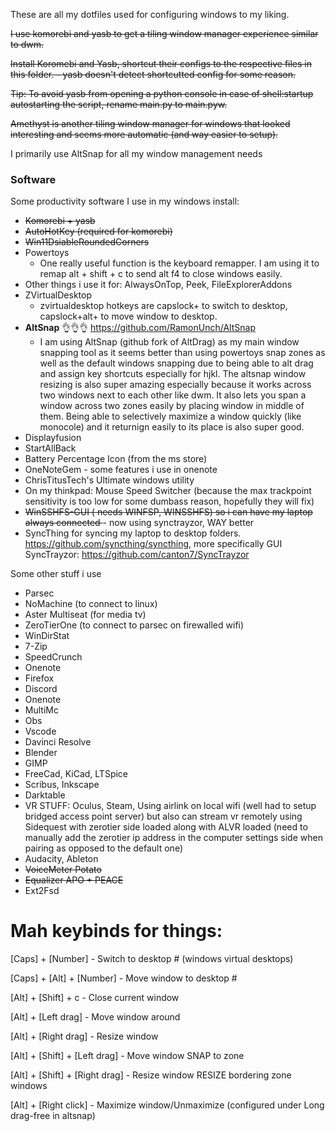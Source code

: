 These are all my dotfiles used for configuring windows to my liking. 

<strike> I use komorebi and yasb to get a tiling window manager experience similar to dwm.

Install Koromebi and Yasb, shortcut their configs to the respective files in this folder. - yasb doesn't detect shortcutted config for some reason.

Tip: To avoid yasb from opening a python console in case of shell:startup autostarting the script, rename main.py to main.pyw.

Amethyst is another tiling window manager for windows that looked interesting and seems more automatic (and way easier to setup). </strike>

I primarily use AltSnap for all my window management needs

### Software

Some productivity software I use in my windows install:

* <strike> Komorebi + yasb </strike>
* <strike> AutoHotKey (required for komorebi) </strike>
* <strike> Win11DsiableRoundedCorners </strike>
* Powertoys
  * One really useful function is the keyboard remapper. I am using it to remap alt + shift + c to send alt f4 to close windows easily. 
 * Other things i use it for: AlwaysOnTop, Peek, FileExplorerAddons
* ZVirtualDesktop
   * zvirtualdesktop hotkeys are capslock+<number> to switch to desktop, capslock+alt+<number> to move window to desktop.
* **AltSnap** 👌👌👌 https://github.com/RamonUnch/AltSnap
   * I am using AltSnap (github fork of AltDrag) as my main window snapping tool as it seems better than using powertoys snap zones as well as the default windows snapping due to being able to alt drag and assign key shortcuts especially for hjkl. The altsnap window resizing is also super amazing especially because it works across two windows next to each other like dwm. It also lets you span a window across two zones easily by placing window in middle of them. Being able to selectively maximize a window quickly (like monocole) and it returnign easily to its place is also super good.
* Displayfusion
* StartAllBack
* Battery Percentage Icon (from the ms store)
* OneNoteGem - some features i use in onenote
* ChrisTitusTech's Ultimate windows utility
* On my thinkpad: Mouse Speed Switcher (because the max trackpoint sensitivity is too low for some dumbass reason, hopefully they will fix)
* <strike> WinSSHFS-GUI ( needs WINFSP, WINSSHFS) so i can have my laptop always connected </strike> - now using synctrayzor, WAY better
* SyncThing for syncing my laptop to desktop folders. https://github.com/syncthing/syncthing, more specifically GUI SyncTrayzor: https://github.com/canton7/SyncTrayzor

Some other stuff i use
* Parsec
* NoMachine (to connect to linux)
* Aster Multiseat (for media tv)
* ZeroTierOne (to connect to parsec on firewalled wifi)
* WinDirStat
* 7-Zip
* SpeedCrunch
* Onenote
* Firefox
* Discord
* Onenote
* MultiMc
* Obs
* Vscode
* Davinci Resolve
* Blender
* GIMP
* FreeCad, KiCad, LTSpice
* Scribus, Inkscape
* Darktable
* VR STUFF: Oculus, Steam, Using airlink on local wifi (well had to setup bridged access point server) but also can stream vr remotely using Sidequest with zerotier side loaded along with ALVR loaded (need to manually add the zerotier ip address in the computer settings side when pairing as opposed to the default one)
* Audacity, Ableton
* <strike> VoiceMeter Potato </strike>
* <strike> Equalizer APO + PEACE </strike>
* Ext2Fsd

# Mah keybinds for things:

[Caps] + [Number]              - Switch to desktop # (windows virtual desktops)

[Caps] + [Alt] + [Number]      - Move window to desktop #

[Alt] + [Shift] + c            - Close current window

[Alt] + [Left drag]            - Move window around

[Alt] + [Right drag]           - Resize window

[Alt] + [Shift] + [Left drag]  - Move window SNAP to zone

[Alt] + [Shift] + [Right drag] - Resize window RESIZE bordering zone windows

[Alt] + [Right click]          - Maximize window/Unmaximize (configured under Long drag-free in altsnap)




